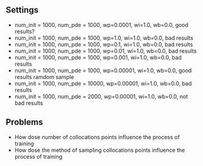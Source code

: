 
## Settings
- num_init = 1000, num_pde = 1000, wp=0.0001, wi=1.0, wb=0.0, good results?
- num_init = 1000, num_pde = 1000, wp=1.0, wi=1.0, wb=0.0, bad results
- num_init = 1000, num_pde = 1000, wp=0.1, wi=1.0, wb=0.0, bad results
- num_init = 1000, num_pde = 1000, wp=0.01, wi=1.0, wb=0.0, bad results
- num_init = 1000, num_pde = 1000, wp=0.001, wi=1.0, wb=0.0, bad results
- num_init = 1000, num_pde = 1000, wp=0.00001, wi=1.0, wb=0.0, good results ramdom sample
- num_init = 1000, num_pde = 10000, wp=0.00001, wi=1.0, wb=0.0, bad results
- num_init = 1000, num_pde = 2000, wp=0.00001, wi=1.0, wb=0.0, not bad results

## Problems
- How dose number of collocations points influence the process of training
- How dose the method of sampling collocations points influence the process of training